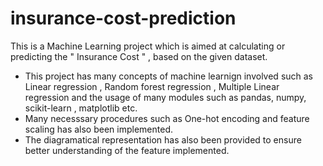 # insurance-cost-prediction
This is a Machine Learning project which is aimed at calculating or predicting the " Insurance Cost " , based on the given dataset.
 - This project has many concepts of machine learnign involved such as Linear regression , Random forest regression , Multiple Linear regression and the usage of many modules such as pandas, numpy, scikit-learn , matplotlib etc.
 - Many necesssary procedures such as One-hot encoding and feature scaling has also been implemented.
 - The diagramatical representation has also been provided to ensure better understanding of the feature implemented.
